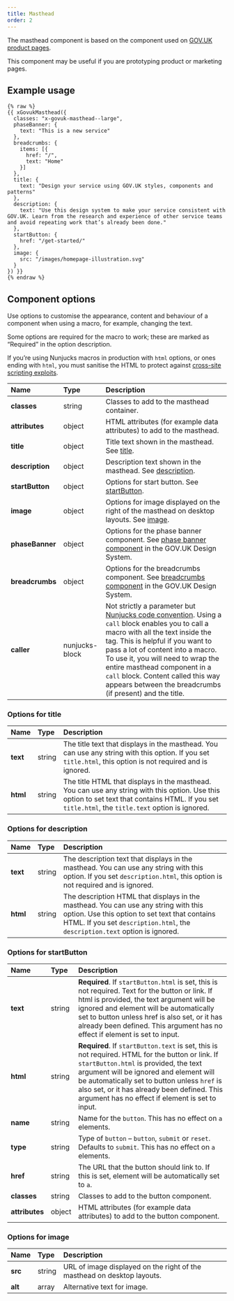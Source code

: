 ```yaml
---
title: Masthead
order: 2
---
```


The masthead component is based on the component used on [GOV.UK product pages](https://github.com/alphagov/product-page-example).

This component may be useful if you are prototyping product or marketing pages.

## Example usage

```njk
{% raw %}
{{ xGovukMasthead({
  classes: "x-govuk-masthead--large",
  phaseBanner: {
    text: "This is a new service"
  },
  breadcrumbs: {
    items: [{
      href: "/",
      text: "Home"
    }]
  },
  title: {
    text: "Design your service using GOV.UK styles, components and patterns"
  },
  description: {
    text: "Use this design system to make your service consistent with GOV.UK. Learn from the research and experience of other service teams and avoid repeating work that’s already been done."
  },
  startButton: {
    href: "/get-started/"
  },
  image: {
    src: "/images/homepage-illustration.svg"
  }
}) }}
{% endraw %}
```

## Component options

Use options to customise the appearance, content and behaviour of a component when using a macro, for example, changing the text.

Some options are required for the macro to work; these are marked as “Required” in the option description.

If you’re using Nunjucks macros in production with `html` options, or ones ending with `html`, you must sanitise the HTML to protect against [cross-site scripting exploits](https://developer.mozilla.org/en-US/docs/Glossary/Cross-site_scripting).

| Name | Type | Description |
| :--- | :--- | :---------- |
| **classes** | string | Classes to add to the masthead container. |
| **attributes** | object | HTML attributes (for example data attributes) to add to the masthead. |
| **title** | object | Title text shown in the masthead. See [title](#options-for-title). |
| **description** | object | Description text shown in the masthead. See [description](#options-for-description). |
| **startButton** | object | Options for start button. See [startButton](#options-for-startButton). |
| **image** | object | Options for image displayed on the right of the masthead on desktop layouts. See [image](#options-for-image). |
| **phaseBanner** | object | Options for the phase banner component. See [phase banner component](https://design-system.service.gov.uk/components/phase-banner/) in the GOV.UK Design System. |
| **breadcrumbs** | object | Options for the breadcrumbs component. See [breadcrumbs component](https://design-system.service.gov.uk/components/breadcrumbs/) in the GOV.UK Design System. |
| **caller** | nunjucks-block | Not strictly a parameter but [Nunjucks code convention](https://mozilla.github.io/nunjucks/templating.html#call). Using a `call` block enables you to call a macro with all the text inside the tag. This is helpful if you want to pass a lot of content into a macro. To use it, you will need to wrap the entire masthead component in a `call` block. Content called this way appears between the breadcrumbs (if present) and the title. |

### Options for title

| Name | Type | Description |
| :--- | :--- | :---------- |
| **text** | string | The title text that displays in the masthead. You can use any string with this option. If you set `title.html`, this option is not required and is ignored. |
| **html** | string | The title HTML that displays in the masthead. You can use any string with this option. Use this option to set text that contains HTML. If you set `title.html`, the `title.text` option is ignored. |

### Options for description

| Name | Type | Description |
| :--- | :--- | :---------- |
| **text** | string | The description text that displays in the masthead. You can use any string with this option. If you set `description.html`, this option is not required and is ignored. |
| **html** | string | The description HTML that displays in the masthead. You can use any string with this option. Use this option to set text that contains HTML. If you set `description.html`, the `description.text` option is ignored. |

### Options for startButton

| Name | Type | Description |
| :--- | :--- | :---------- |
| **text** | string | **Required**. If `startButton.html` is set, this is not required. Text for the button or link. If html is provided, the text argument will be ignored and element will be automatically set to button unless href is also set, or it has already been defined. This argument has no effect if element is set to input. |
| **html** | string | **Required**. If `startButton.text` is set, this is not required. HTML for the button or link. If `startButton.html` is provided, the text argument will be ignored and element will be automatically set to button unless `href` is also set, or it has already been defined. This argument has no effect if element is set to input. |
| **name** | string | Name for the `button`. This has no effect on `a` elements. |
| **type** | string | Type of `button` – `button`, `submit` or `reset`. Defaults to `submit`. This has no effect on `a` elements. |
| **href** | string | The URL that the button should link to. If this is set, element will be automatically set to `a`.
| **classes** | string | Classes to add to the button component.
| **attributes** | object | HTML attributes (for example data attributes) to add to the button component.

### Options for image

| Name | Type | Description |
| :--- | :--- | :---------- |
| **src** | string | URL of image displayed on the right of the masthead on desktop layouts. |
| **alt** | array | Alternative text for image. |
